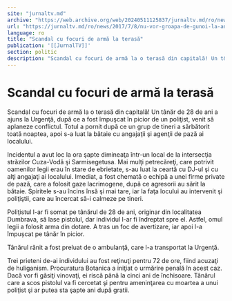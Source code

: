 ```yaml
---
site: "jurnaltv.md"
archive: "https://web.archive.org/web/20240511125837/jurnaltv.md/ro/news/2017/7/8/nu-vor-groapa-de-gunoi-la-an-areni-10291767/"
url: "https://jurnaltv.md/ro/news/2017/7/8/nu-vor-groapa-de-gunoi-la-an-areni-10291767/"
language: ro
title: "Scandal cu focuri de armă la terasă"
publication: '[[JurnalTV]]'
section: politic
description: "Scandal cu focuri de armă la o terasă din capitală! Un t&acirc;năr de 28 de ani a ajuns la Urgenţă, după ce a fost &icirc;mpuşcat &icirc;n picior de..."
---
```


# Scandal cu focuri de armă la terasă

Scandal cu focuri de armă la o terasă din capitală! Un tânăr de 28 de ani a ajuns la Urgenţă, după ce a fost împuşcat în picior de un poliţist, venit să aplaneze conflictul. Totul a pornit după ce un grup de tineri a sărbătorit toată noaptea, apoi s-a luat la bătaie cu angajaţii şi agenţii de pază ai localului.

Incidentul a avut loc la ora şapte dimineaţa într-un local de la intersecţia străzilor Cuza-Vodă şi Sarmisegetusa. Mai mulţi petrecăreţi, care potrivit oamenilor legii erau în stare de ebrietate, s-au luat la ceartă cu DJ-ul şi cu alţi angajaţi ai localului. Imediat, a fost chemată o echipă a unei firme private de pază, care a folosit gaze lacrimogene, după ce agresorii au sărit la bătaie. Spiritele s-au încins însă şi mai tare, iar la faţa locului au intervenit şi poliţiştii, care au încercat să-i calmeze pe tineri.

Poliţistul l-ar fi somat pe tânărul de 28 de ani, originar din localitatea Dumbrava, să lase pistolul, dar individul l-ar fi îndreptat spre el. Astfel, omul legii a folosit arma din dotare. A tras un foc de avertizare, iar apoi l-a împușcat pe tânăr în picior.

Tânărul rănit a fost preluat de o ambulanţă, care l-a transportat la Urgenţă.

Trei prieteni de-ai individului au fost reţinuţi pentru 72 de ore, fiind acuzaţi de huliganism. Procuratura Botanica a iniţiat o urmărire penală în acest caz. Dacă vor fi găsiţi vinovaţi, ei riscă până la cinci ani de închisoare. Tânărul care a scos pistolul va fi cercetat şi pentru ameninţarea cu moartea a unui poliţist şi ar putea sta şapte ani după gratii.